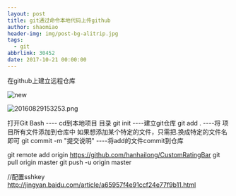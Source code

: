 ```yaml
---
layout: post
title: git通过命令本地代码上传github
author: shaomiao
header-img: img/post-bg-alitrip.jpg
tags:
  - git
abbrlink: 30452
date: 2017-10-21 00:00:00
---
```

在github上建立远程仓库


![new](http://upload-images.jianshu.io/upload_images/2590671-3c5e7b7fdca9a1b4.png?imageMogr2/auto-orient/strip%7CimageView2/2/w/1240)

![20160829153253.png](http://upload-images.jianshu.io/upload_images/2590671-d16f18097e411c50.png?imageMogr2/auto-orient/strip%7CimageView2/2/w/1240)



打开Git Bash  ---- cd到本地项目 目录 
git init  ----建立git仓库
git add . ----将 项目所有文件添加到仓库中  如果想添加某个特定的文件，只需把.换成特定的文件名即可
git commit -m "提交说明" ----将add的文件commit到仓库


git remote add origin https://github.com/hanhailong/CustomRatingBar
git pull origin master
git push -u origin master

//配置sshkey
http://jingyan.baidu.com/article/a65957f4e91ccf24e77f9b11.html

